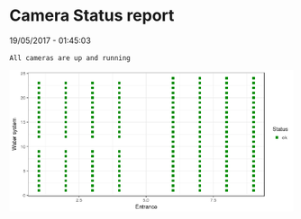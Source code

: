 Camera Status report
================
19/05/2017 - 01:45:03

    All cameras are up and running

![](camreport_files/figure-markdown_github/unnamed-chunk-2-1.png)
